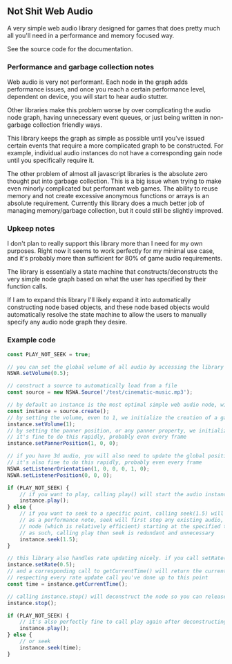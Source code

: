 ## Not Shit Web Audio

A very simple web audio library designed for games that does pretty much all you'll need in a performance and memory focused way.

See the source code for the documentation.

### Performance and garbage collection notes

Web audio is very not performant. Each node in the graph adds performance issues, and once you reach a certain performance level, dependent on device, you will start to hear audio stutter.

Other libraries make this problem worse by over complicating the audio node graph, having unnecessary event queues, or just being written in non-garbage collection friendly ways. 

This library keeps the graph as simple as possible until you've issued certain events that require a more complicated graph to be constructed. For example, individual audio instances do not have a corresponding gain node until you specifically require it.

The other problem of almost all javascript libraries is the absolute zero thought put into garbage collection. This is a big issue when trying to make even minorly complicated but performant web games. The ability to reuse memory and not create excessive anonymous functions or arrays is an absolute requirement. Currently this library does a much better job of managing memory/garbage collection, but it could still be slightly improved. 

### Upkeep notes

I don't plan to really support this library more than I need for my own purposes. Right now it seems to work perfectly for my minimal use case, and it's probably more than sufficient for 80% of game audio requirements.

The library is essentially a state machine that constructs/deconstructs the very simple node graph based on what the user has specified by their function calls.

If I am to expand this library I'll likely expand it into automatically constructing node based objects, and these node based objects would automatically resolve the state machine to allow the users to manually specify any audio node graph they desire.

### Example code

```javascript
const PLAY_NOT_SEEK = true;

// you can set the global volume of all audio by accessing the library methods
NSWA.setVolume(0.5);

// construct a source to automatically load from a file
const source = new NSWA.Source('/test/cinematic-music.mp3');

// by default an instance is the most optimal simple web audio node, with no unnecessary connections
const instance = source.create();
// by setting the volume, even to 1, we initialize the creation of a gain (volume) node
instance.setVolume(1);
// by setting the panner position, or any panner property, we initialize the creation of a panner (3d audio) node
// it's fine to do this rapidly, probably even every frame
instance.setPannerPosition(1, 0, 0);

// if you have 3d audio, you will also need to update the global position and orientation of the listener
// it's also fine to do this rapidly, probably even every frame
NSWA.setListenerOrientation(1, 0, 0, 0, 1, 0);
NSWA.setListenerPosition(0, 0, 0);

if (PLAY_NOT_SEEK) {
    // if you want to play, calling play() will start the audio instance from 0
    instance.play();
} else {
    // if you want to seek to a specific point, calling seek(1.5) will skip to 1.5 seconds into the audio clip
    // as a performance note, seek will first stop any existing audio, then reconstruct the
    // node (which is relatively efficient) starting at the specified time
    // as such, calling play then seek is redundant and unnecessary
    instance.seek(1.5);
}

// this library also handles rate updating nicely. if you call setRate(0.5) the audio will play at 50% speed
instance.setRate(0.5);
// and a corresponding call to getCurrentTime() will return the current seconds into the current audio clip, while
// respecting every rate update call you've done up to this point
const time = instance.getCurrentTime();

// calling instance.stop() will deconstruct the node so you can release your reference
instance.stop();

if (PLAY_NOT_SEEK) {
    // it's also perfectly fine to call play again after deconstructing the node
    instance.play();
} else {
    // or seek
    instance.seek(time);
}
```
